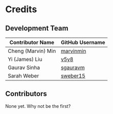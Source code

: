 # Credits


## Development Team

|Contributor Name     | GitHub Username|
|---------------------|-----------|
|Cheng (Marvin) Min   | [marvinmin](https://github.com/marvinmin)|
|Yi (James) Liu       | [v5y8](https://github.com/v5y8)     |
|Gaurav Sinha         | [sgauravm](https://github.com/sgauravm) |
|Sarah Weber          | [sweber15](https://github.com/sweber15) |

## Contributors

None yet. Why not be the first?

